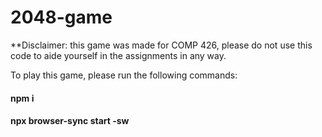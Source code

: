 # 2048-game

**Disclaimer: this game was made for COMP 426, please do not use this code to aide yourself in the assignments in any way.

To play this game, please run the following commands:

#### npm i
#### npx browser-sync start -sw
